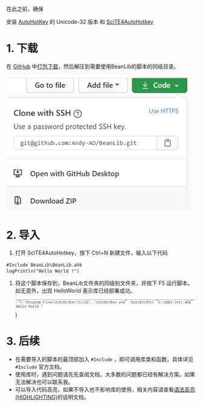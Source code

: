 在此之前，确保

安装 [AutoHotKey](https://autohotkey.com) 的 Unicode-32 版本 和 [SciTE4AutoHotkey](https://autohotkey.com/boards/viewtopic.php?t=62)

# 1. 下载 
在 [GitHub](https://github.com/Andy-AO/BeanLib) 中[打包下载](https://github.com/Andy-AO/BeanLib/archive/master.zip)，然后解压到需要使用BeanLib的脚本的同级目录。

![image-20200827113431662](pic/image-20200827113431662.png)

# 2. 导入 

1. 打开 SciTE4AutoHotkey，按下 Ctrl+N 新建文件，输入以下代码

  ```autohotkey
  #Include BeanLib\BeanLib.ahk
  logPrintln("Hello World !")
  ```
1. 将这个脚本保存到，BeanLib文件夹的同级别文件夹，并按下 F5 运行脚本。
    如无意外，出现 HelloWorld 表示库已经部署成功。


   ![image-20200827113157942](pic/image-20200827113157942.png))

# 3. 后续
- 在需要导入的脚本的最顶部加入 `#Include` ，即可调用库类和函数，具体详见 `#Include` 官方文档。
- 使用库时，遇到问题请先先查阅文档，大多数的问题都已经有解决方案。如果无法解决也可以联系我。
- 可以导入代码高亮，如果不导入也不影响库的使用，相关内容请查看[语法高亮(HIGHLIGHTING)](HIGHLIGHTING.md)的说明文档。